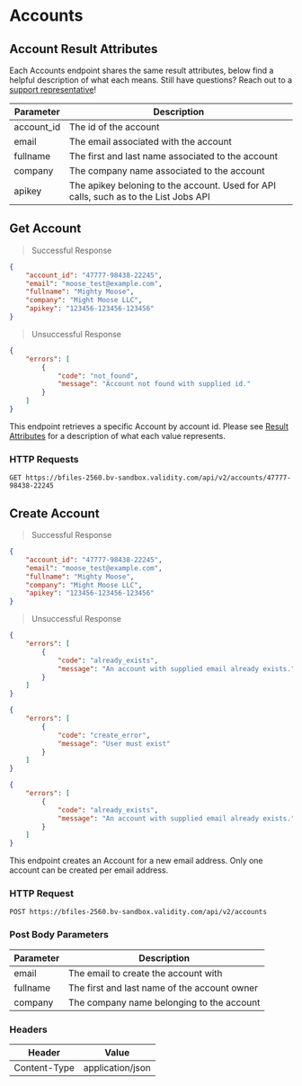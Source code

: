 # Accounts

## Account Result Attributes

Each Accounts endpoint shares the same result attributes, below find a helpful description of what each means. Still have questions? Reach out to a <a href="mailto:red-team@validity.com?Subject=List%20Job%20API%20Help" target="_top">support representative</a>!

Parameter | Description
--------- | -----------
account_id | The id of the account
email | The email associated with the account
fullname | The first and last name associated to the account
company | The company name associated to the account
apikey | The apikey beloning to the account. Used for API calls, such as to the List Jobs API


## Get Account

> Successful Response

```json
{
    "account_id": "47777-98438-22245",
    "email": "moose_test@example.com",
    "fullname": "Mighty Moose",
    "company": "Might Moose LLC",
    "apikey": "123456-123456-123456"
}
```

> Unsuccessful Response

```json
{
    "errors": [
        {
            "code": "not_found",
            "message": "Account not found with supplied id."
        }
    ]
}
```

This endpoint retrieves a specific Account by account id. Please see <a href="#account-result-attributes">Result Attributes</a> for a description of what each value represents.


### HTTP Requests

`GET https://bfiles-2560.bv-sandbox.validity.com/api/v2/accounts/47777-98438-22245`


## Create Account

> Successful Response

```json
{
    "account_id": "47777-98438-22245",
    "email": "moose_test@example.com",
    "fullname": "Mighty Moose",
    "company": "Might Moose LLC",
    "apikey": "123456-123456-123456"
}
```

> Unsuccessful Response

```json
{
    "errors": [
        {
            "code": "already_exists",
            "message": "An account with supplied email already exists."
        }
    ]
}
```


```json
{
    "errors": [
        {
            "code": "create_error",
            "message": "User must exist"
        }
    ]
}
```

```json
{
    "errors": [
        {
            "code": "already_exists",
            "message": "An account with supplied email already exists."
        }
    ]
}
```

This endpoint creates an Account for a new email address. Only one account can be created per email address.


### HTTP Request

`POST https://bfiles-2560.bv-sandbox.validity.com/api/v2/accounts`

### Post Body Parameters

Parameter | Description
--------- | -----------
email | The email to create the account with
fullname | The first and last name of the account owner
company | The company name belonging to the account


### Headers

Header | Value
--------- | -----------
Content-Type | application/json
